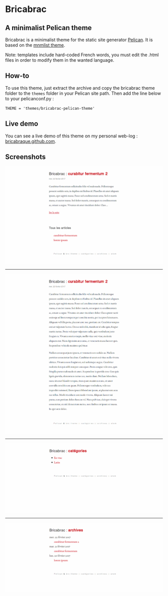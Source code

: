 # Bricabrac
## A minimalist Pelican theme
Bricabrac is a minimalist theme for the static site generator [Pelican](https://blog.getpelican.com/).
It is based on the [mnmlist theme](https://github.com/getpelican/pelican-themes/tree/master/mnmlist).

Note: templates include hard-coded French words, you must edit the .html files in order to modify them in the wanted language.

## How-to

To use this theme, just extract the archive and copy the bricabrac theme folder to the `themes` folder in your Pelican site path. Then add the line below to your pelicanconf.py :

    THEME = 'themes/bricabrac-pelican-theme'

## Live demo

You can see a live demo of this theme on my personal web-log : [bricabraque.github.com](https://bricabrque.github.com).

## Screenshots

![Home page](index.png)

---

![Article](article.png)

---

![Category list](categories.png)

---

![Archive](archive.png)
